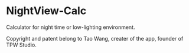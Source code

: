 # NightView-Calc
Calculator for night time or low-lighting environment.

Copyright and patent belong to Tao Wang, creater of the app, founder of TPW Studio.
